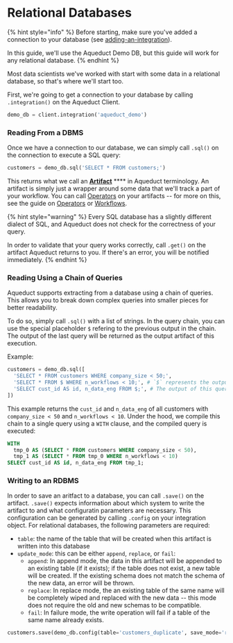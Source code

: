 # Relational Databases

{% hint style="info" %}
Before starting, make sure you've added a connection to your database (see [adding-an-integration](../adding-an-integration/ "mention")).

In this guide, we'll use the Aqueduct Demo DB, but this guide will work for any relational database.
{% endhint %}

Most data scientists we've worked with start with some data in a relational database, so that's where we'll start too.&#x20;

First, we're going to get a connection to your database by calling `.integration()` on the Aqueduct Client.&#x20;

```python
demo_db = client.integration('aqueduct_demo')
```

### Reading From a DBMS

Once we have a connection to our database, we can simply call `.sql()` on the connection to execute a SQL query:

```python
customers = demo_db.sql('SELECT * FROM customers;')
```

This returns what we call an [**Artifact**](../../artifacts.md) **** in Aqueduct terminology. An artifact is simply just a wrapper around some data that we'll track a part of your workflow. You can call [Operators](../../operators.md) on your artifacts -- for more on this, see the guide on [Operators](../../operators.md) or [Workflows](../../workflows/).

{% hint style="warning" %}
Every SQL database has a slightly different dialect of SQL, and Aqueduct does not check for the correctness of your query.&#x20;

In order to validate that your query works correctly, call `.get()` on the artifact Aqueduct returns to you. If there's an error, you will be notified immediately.
{% endhint %}

### Reading Using a Chain of Queries
Aqueduct supports extracting from a database using a chain of queries. This allows you to break down complex queries into smaller pieces for better readability.

To do so, simply call `.sql()` with a list of strings. In the query chain, you can use the special placeholder `$` refering to the previous output in the chain. The output of the last query will be returned as the output artifact of this execution.

Example:

```python
customers = demo_db.sql([
  'SELECT * FROM customers WHERE company_size < 50;',
  'SELECT * FROM $ WHERE n_workflows < 10;', # `$` represents the output of the above query.
  'SELECT cust_id AS id, n_data_eng FROM $;', # The output of this query will be returned.
])
```

This example returns the `cust_id` and `n_data_eng` of all customers with `company_size < 50` and `n_workflows < 10`. Under the hood, we compile this chain to a single query using a `WITH` clause, and the compiled query is executed:

```sql
WITH
  tmp_0 AS (SELECT * FROM customers WHERE company_size < 50),
  tmp_1 AS (SELECT * FROM tmp_0 WHERE n_workflows < 10)
SELECT cust_id AS id, n_data_eng FROM tmp_1;
```

### Writing to an RDBMS

In order to save an aritfact to a database, you can call `.save()` on the artifact. `.save()` expects information about which system to write the artifact to and what configuratin parameters are necessary. This configuration can be generated by calling `.config` on your integration object. For relational databases, the following parameters are required:

* `table`: the name of the table that will be created when this artifact is written into this database
* `update_mode`: this can be either `append`, `replace`, or `fail`:
  * `append`: In append mode, the data in this artifact will be appended to an existing table (if it exists); if the table does not exist, a new table will be created. If the existing schema does not match the schema of the new data, an error will be thrown.
  * `replace`: In replace mode, the an existing table of the same name will be completely wiped and replaced with the new data -- this mode does not require the old and new schemas to be compatible.
  * `fail`: In failure mode, the write operation will fail if a table of the same name already exists.

```python
customers.save(demo_db.config(table='customers_duplicate', save_mode='replace'))
```
